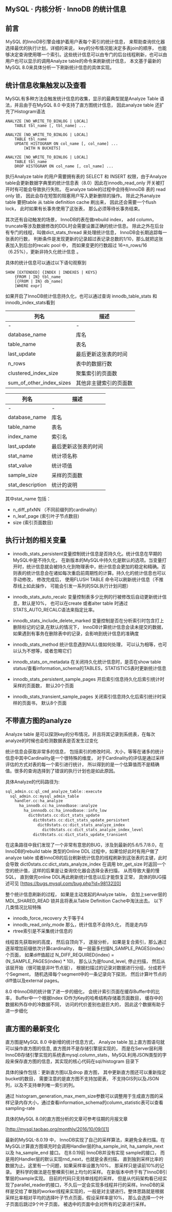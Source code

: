 ## MySQL · 内核分析 · InnoDB 的统计信息


    
## 前言


ＭySQL 的InnoDB引擎会维护着用户表每个索引的统计信息， 来帮助查询优化器选择最优的执行计划，详细的来说， key的分布情况能决定多表join的顺序， 也能够决定查询使用哪一个索引。这些统计信息可以由专门的后台线程刷新，也可以由用户也可以显示的调用Analyze table的命令来刷新统计信息， 本文基于最新的MySQL 8.0来具体分析一下刷新统计信息的具体实现。  

## 统计信息收集触发以及查看


MySQL有多种方法会触发统计信息的收集，显示的最典型就是Analyze Table 语法，并且由于在MySQL 8.0 中支持了直方图统计信息， 因此analyze table 还扩充了Histogram语法  

```LANG
ANALYZE [NO_WRITE_TO_BINLOG | LOCAL]
    TABLE tbl_name [, tbl_name] ...

ANALYZE [NO_WRITE_TO_BINLOG | LOCAL]
    TABLE tbl_name
    UPDATE HISTOGRAM ON col_name [, col_name] ...
        [WITH N BUCKETS]

ANALYZE [NO_WRITE_TO_BINLOG | LOCAL]
    TABLE tbl_name
    DROP HISTOGRAM ON col_name [, col_name] ...

```


执行Analyze table 的用户需要拥有表的 SELECT 和 INSERT 权限，由于Analyze table会更新数据字典里的统计信息表（8.0）因此在innodb_read_only 开关被打开时有可能会导致执行失败。 在analyze table的过程中会持有InnoDB 表的 read only 锁， 因此会存在短暂的阻塞用户写入更新删除的操作。 除此之外analyze table 要把table 从 table definition cache 刷出来， 因此还会需要一个flush lock， 此时如果有长事务使用了这张表， 那么必须等待长事务结束。  


其次还有自动触发的场景， InnoDB的表在做rebuild index， add column， truncate等涉及数据修改的DDL时会需要设置正确的统计信息。 除此之外在后台有专门的线程，叫做dict_stats_thread 来处理统计信息， InnoDB会长期追踪每一张表的行数， 判断条件是发现更新的记录超过表记录总数的1/10，那么就把这张表加入到后台的recalc pool 中， 而如果变更的行数超过 16+n_rows/16（6.25%），更新非持久化统计信息 。  


具体的统计信息可以通过以下语句观察到  

```LANG
SHOW [EXTENDED] {INDEX | INDEXES | KEYS}
    {FROM | IN} tbl_name
    [{FROM | IN} db_name]
    [WHERE expr]

```


如果开启了InnoDB统计信息持久化，也可以通过查询 innodb_table_stats 和 innodb_index_stats看到

| 列名 | 描述 |
| - | - |
| - | - |
| database_name | 库名 |
| table_name | 表名 |
| last_update | 最后更新这张表的时间 |
| n_rows | 表中的数据行数 |
| clustered_index_size | 聚集索引的页面数 |
| sum_of_other_index_sizes | 其他非主键索引的页面数 |

| 列名 | 描述 |
| - | - |
| - | - |
| database_name | 库名 |
| table_name | 表名 |
| index_name | 索引名 |
| last_update | 最后更新这张表的时间 |
| stat_name | 统计项名称 |
| stat_value | 统计项值 |
| sample_size | 采样的页面数 |
| stat_description | 统计的说明 |



其中stat_name 包括：  

* n_diff_pfxNN （不同前缀列的cardinality）
* n_leaf_page  (索引叶子节点数目)
* size (索引页面数目)


## 执行计划的相关变量


* innodb_stats_persistent变量控制统计信息是否持久化。统计信息在早期的MySQL中是不持久化， 在新版本的MySQL中持久化是默认的选项。当变量打开时，统计信息就会被持久化到物理表中，统计信息会更加的稳定和精确。否则表的统计信息会在诸如每次重启前周期性的计算。持久化的统计信息也可以手动修改， 修改完成后， 使用FLUSH TABLE 命令可以刷新统计信息（不推荐线上如此操作， 可能会引发一系列的SQL执行计划问题）  

  
* innodb_stats_auto_recalc 变量控制表多少比例的行被修改后自动更新统计信息，默认是10%， 也可以在create 或者alter table 时通过STATS_AUTO_RECALC语法来指定比率。  

  
* innodb_stats_include_delete_marked 变量控制是否在分析索引时包含打上删除标记的记录,在默认的情况下， InnoDB计算统计信息会读未提交的数据， 如果遇到有事务在删除表中的记录，会影响到统计信息的准确度  

  
* innodb_stats_method 统计信息遇到NULL值如何处理， 可以认为相等，也可以认为不想等，或者忽略它们  

  
* innodb_stats_on_metadata 在关闭持久化统计信息时，是否在show table status/查看information_schema的TABLES，STATISTICS表时更新统计信息  

  
* innodb_stats_persistent_sample_pages 开启索引信息持久化后索引统计时采样的页面数， 默认20个页面  

  
* innodb_stats_transient_sample_pages 关闭索引信息持久化后索引统计时采样的页面书， 默认8个页面  


## 不带直方图的analyze


Analyze table 是可以探测key的分布情况，并且将其记录到系统表，在每次analyze的时候也会检测数据表是否发生过变化  


统计信息会获取非常多的信息， 包括索引的修改时间、大小，等等在诸多的统计信息中其中Cardinality是一个很特殊的维度， 对于Cardinality的评估是通过采样评估的方式对表的每一个索引进行统计， 所以得到的是一个估算值而不是精确值。很多的查询选择到了错误的执行计划也是如此原因。  


具体Analyze的代码路径为:  

```cpp
sql_admin.cc:ql_cmd_analyze_table::execute
  sql_admin.cc:mysql_admin_table
    handler.cc:ha_analyze
      ha_innodb.cc:ha_innodbase::analyze
        ha_innnodb.cc:ha_innodbase::info_low
          dict0stats.cc:dict_stats_update
            dict0stats.cc:dict_stats_update_persistent
              dict0stats.cc:dict_stats_analyze_index
                dict0stats.cc:dict_stats_analyze_index_level
            dict0stats.cc:dict_stats_update_transient

```


在这条路径中我们发现了一个非常有意思的BUG，涉及到最新的5.6/5.7/8.0，在InnoDB的rebuild table 类型的Online DDL 过程中，如果恰好此时有用户做了analyze table 或者InnoDB的后台刷新统计信息的线程刷新到这张表的主键，此时会导致 dict0stats.cc:dict_stats_analyze_index 在调用 btr_get_size 时返回一个空的统计值，这样的后果是让查询优化器会选择全表扫描， 从而导致大量的慢SQL， 直到做完online DDL再此刷新统计信息以后才能恢复正常， 具体的BUG描述可见 [https://bugs.mysql.com/bug.php?id=98132][0]  


整个统计信息刷新的过程， 如果是主动发起的Analyze table， 会加上server层的MDL_SHARED_READ 锁并且将表从Table Definition Cache中淘汰出去。 以下几类情况比较特殊  

* innodb_force_recovery 大于等于4
* innodb_read_only_mode 那么，统计信息不会持久化， 而是走内存
* rtree索引是不采集统计信息的



线程首先获取树的高度， 然后自顶向下， 逐层分析， 如果是复合索引，那么通过逐渐增加前缀依次计算cardinality， 每一层最多扫描N_SAMPLE_PAGES(index）个页面， 如果diff值超过 N_DIFF_REQUIRED(index) = (N_SAMPLE_PAGES(index) * 10)， 那么认为是found_level, 停止扫描， 然后从该层开始（很可能是非叶节点层）， 根据扫描过的记录对数据进行分组，分成若干个Segment，  随机选择每个segment中的一条记录向下探测， 然后计算叶节点的diff值以及external pages。  


8.0 中InnoDB的统计做了进一步的细化， 会统计索引页面在缓存Buffer中的比率， Buffer中一个根据Index ID作为Key的哈希结构存储着页面数目， 缓存中的数据和外存中的冷数据不同， 访问的代价差别也是巨大的， 因此这个数据有助于进一步细化  

## 直方图的最新变化

直方图是MySQL 8.0 中新增的统计信息方式， Analyze table 加上直方图语句就可以操作直方图的信息, 直方图并不是存储引擎层实现的， 而是在Server层利用InnoDB存储引擎实现的系统表mysql.column_stats，MySQL利用JSON类型的字段来保存直方图的信息，其实现的核心代码在sql/histogram 目录下  


具体的操作包括：更新直方图以及drop 直方图， 其中更新直方图还可以重新指定bucket的数目， 需要注意的是直方图不支持加密表， 不支持GIS列以及JSON列，以及不支持单列唯一索引的列。  


通过 histogram_generation_max_mem_size参数可以调整用于生成直方图的采样记录内存大小，通过查看information_schema的column_statistic表可以查看 sampling-rate  


具体的MySQL 8.0的直方图分析的文章可参考往期的月报文章  


[http://mysql.taobao.org/monthly/2016/10/09/][1]  


最新的MySQL-8.0.19 中， InnoDB实现了自己的采样算法，来避免全表扫描。在MySQL计算直方图填充时会调用Handler层的ha_sample_init, ha_sample_next 以及 ha_sample_end 接口。 在8.0.19前 InnoDB并没有实现 sample的接口， 而是用的Handler层的默认实现rnd_next，也就是全表扫描， 直到独到采样比率的数据为止。这里有一个问题，如果采样率设置为10%， 那采样只是读前10%的记录。 更科学的做法是在整棵索引树上均匀的采样。 在新版本中终于有了InnoDB引擎层的sample实现。 目前的代码只支持单线程的采样， 但是从代码架构看已经实现了parallel_reader的接口，不久后一定会实现多线程并行的采样。InnoDB的采样是交给了单独的worker线程来实现的，一般是对主键进行。整体思路就是根据采样比率相对平均的选择叶子节点页面，假设采样率是10%， 那么会选择一个叶子页面后跳过9个叶子页面， 被选中的页面中会对所有的记录进行采样。  


[0]: https://bugs.mysql.com/bug.php?id=98132
[1]: http://mysql.taobao.org/monthly/2016/10/09/